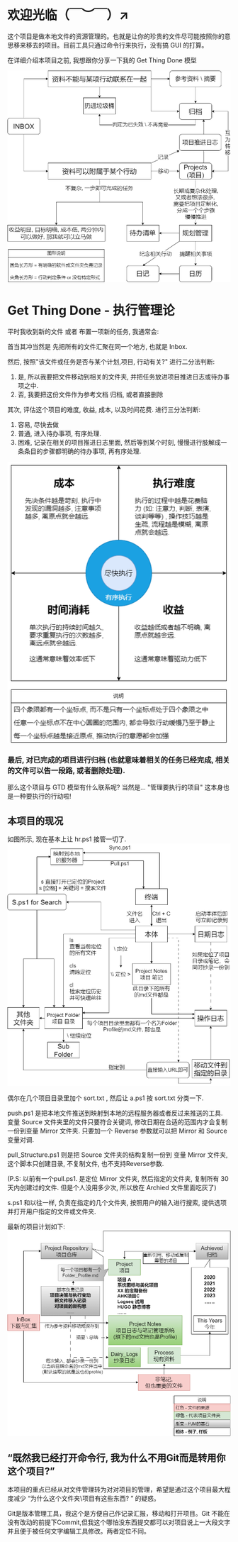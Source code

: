 # 欢迎光临（￣︶￣）↗　
这个项目是做本地文件的资源管理的。也就是让你的珍贵的文件尽可能按照你的意思移来移去的项目。目前工具只通过命令行来执行，没有搞 GUI 的打算。

在详细介绍本项目之前, 我想跟你分享一下我的 Get Thing Done 模型

![](https://github.com/Halloween1996/Project_Management/blob/ded2ef12bc7908bcefbcb2e49363a0e044fc6027/IMG/GTD%E8%A7%84%E5%88%92%E5%9B%BE.png)

# Get Thing Done - 执行管理论
平时我收到新的文件 或者 布置一项新的任务, 我通常会:

首当其冲当然是 先把所有的文件汇聚在同一个地方, 也就是 Inbox.

然后, 按照"该文件或任务是否与某个计划,项目, 行动有关?" 进行二分法判断:
1. 是, 所以我要把文件移动到相关的文件夹, 并把任务放进项目推进日志或待办事项之中.
2. 否, 我要把这份文件作为参考文档 归档, 或者直接删除

其次, 评估这个项目的难度, 收益, 成本, 以及时间花费. 进行三分法判断:
1. 容易, 尽快去做
2. 普通, 进入待办事项, 有序处理.
3. 困难, 记录在相关的项目推进日志里面, 然后等到某个时刻, 慢慢进行肢解成一条条目的步骤都明确的待办事项, 再有序处理.

![行动力与执行四要素.png](https://github.com/Halloween1996/Project_Management/blob/27053a25cd6fc941eb2296aa816b1c7dba3e0d3c/IMG/%E8%A1%8C%E5%8A%A8%E5%8A%9B%E4%B8%8E%E6%89%A7%E8%A1%8C%E5%9B%9B%E8%A6%81%E7%B4%A0.png)

### 最后, 对已完成的项目进行归档 (也就意味着相关的任务已经完成, 相关的文件可以告一段路, 或者删除处理).

那么这个项目与 GTD 模型有什么联系呢? 当然是... "管理要执行的项目" 这本身也是一种要执行的行动啦!

## 本项目的现况

如图所示, 现在基本上让 hr.ps1 接管一切了. 
![](https://github.com/Halloween1996/Project_Management/blob/751e04e49f34fb2cbf76871e17ac07f2415259f9/IMG/2024_9%E6%9C%88_PJM%E5%8A%9F%E8%83%BD%E5%AE%9E%E7%8E%B0%E8%B7%AF%E7%BA%BF.png)

偶尔在几个项目目录里加个 sort.txt , 然后让 a.ps1 按 sort.txt 分类一下.

push.ps1 是把本地文件推送到映射到本地的远程服务器或者反过来推送的工具. 变量 Source 文件夹里的文件只要符合关键词, 修改日期在合适的范围内才会复制一份到变量 Mirror 文件夹. 只要加一个 Reverse 参数就可以把 Mirror 和 Source 变量对调.

pull_Structure.ps1 则是把 Source 文件夹的结构复制一份到 变量 Mirror 文件夹, 这个脚本只创建目录, 不复制文件, 也不支持Reverse参数.

(P.S: 以前有一个pull.ps1. 是定位 Mirror 文件夹, 然后指定的文件夹, 复制所有 30 天内创建过的文件. 但是个人没用多少次, 所以放在 Archied 文件里面吃灰了)

s.ps1 和以往一样, 负责在指定的几个文件夹, 按照用户的输入进行搜索, 提供选项并打开用户指定的文件或文件夹.

最新的项目计划如下:
![](https://github.com/Halloween1996/Project_Management/blob/751e04e49f34fb2cbf76871e17ac07f2415259f9/IMG/2024_08-20-PJM%E7%BB%93%E6%9E%84%E8%A7%84%E5%88%92.png)

## “既然我已经打开命令行, 我为什么不用Git而是转用你这个项目?”
本项目的重点已经从对文件管理转为对对项目的管理，希望是通过这个项目最大程度减少 “为什么这个文件夹\项目有这些东西? ” 的疑惑。

Git是版本管理工具，我这个是方便自己作记录汇报，移动和打开项目。Git 不能在没有改动的前提下Commit,但我这个哪怕没东西提交都可以对项目说上一大段文字并且便于被任何文字编辑工具修改。两者定位不同。


